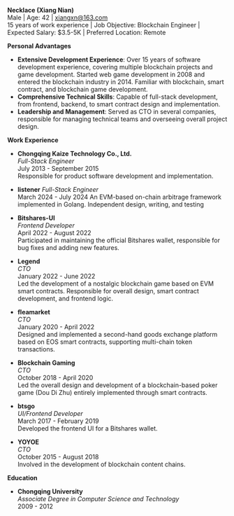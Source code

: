 **Necklace (Xiang Nian)**  
Male | Age: 42 | xiangxn@163.com  
15 years of work experience | Job Objective: Blockchain Engineer | Expected Salary: $3.5-5K | Preferred Location: Remote

**Personal Advantages**

- **Extensive Development Experience**: Over 15 years of software development experience, covering multiple blockchain projects and game development. Started web game development in 2008 and entered the blockchain industry in 2014. Familiar with blockchain, smart contract, and blockchain game development.
- **Comprehensive Technical Skills**: Capable of full-stack development, from frontend, backend, to smart contract design and implementation.
- **Leadership and Management**: Served as CTO in several companies, responsible for managing technical teams and overseeing overall project design.


**Work Experience**

- **Chongqing Kaize Technology Co., Ltd.**  
  *Full-Stack Engineer*  
  July 2013 - September 2015  
  Responsible for product software development and implementation.

- **listener**
*Full-Stack Engineer*  
March 2024 - July 2024
An EVM-based on-chain arbitrage framework implemented in Golang. Independent design, writing, and testing

- **Bitshares-UI**  
  *Frontend Developer*  
  April 2022 - August 2022  
  Participated in maintaining the official Bitshares wallet, responsible for bug fixes and adding new features.

- **Legend**  
  *CTO*  
  January 2022 - June 2022  
  Led the development of a nostalgic blockchain game based on EVM smart contracts. Responsible for overall design, smart contract development, and frontend logic.

- **fleamarket**  
  *CTO*  
  January 2020 - April 2022  
  Designed and implemented a second-hand goods exchange platform based on EOS smart contracts, supporting multi-chain token transactions.

- **Blockchain Gaming**  
  *CTO*  
  October 2018 - April 2020  
  Led the overall design and development of a blockchain-based poker game (Dou Di Zhu) entirely implemented through smart contracts.

- **btsgo**  
  *UI/Frontend Developer*  
  March 2017 - February 2019  
  Developed the frontend UI for a Bitshares wallet.

- **YOYOE**  
  *CTO*  
  October 2015 - August 2018  
  Involved in the development of blockchain content chains.

**Education**

- **Chongqing University**  
  *Associate Degree in Computer Science and Technology*  
  2009 - 2012
